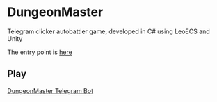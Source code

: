 # DungeonMaster
Telegram clicker autobattler game, developed in C# using LeoECS and Unity

The entry point is [here](https://github.com/ybzpp/dungeon-master-unity/blob/main/Assets/Scripts/ECS/EcsStartup.cs)

## Play
[DungeonMaster Telegram Bot](https://t.me/super_dungeon_master_game_bot/GDM)  
